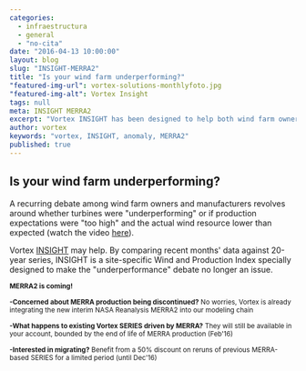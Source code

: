 ```yaml
---
categories: 
  - infraestructura
  - general
  - "no-cita"
date: "2016-04-13 10:00:00"
layout: blog
slug: "INSIGHT-MERRA2"
title: "Is your wind farm underperforming?"
"featured-img-url": vortex-solutions-monthlyfoto.jpg
"featured-img-alt": Vortex Insight
tags: null
meta: INSIGHT MERRA2
excerpt: "Vortex INSIGHT has been designed to help both wind farm owners and manufacturers in the recurring debate about turbine underperformance."
author: vortex
keywords: "vortex, INSIGHT, anomaly, MERRA2"
published: true
---
```


##  Is your wind farm underperforming?

A recurring debate among wind farm owners and manufacturers revolves around whether turbines were "underperforming" or if production expectations were "too high" and the actual wind resource lower than expected (watch the video <a href="/assets/docs/insight.htm">here</a>).

Vortex <a href="/solutions/monthly.html">INSIGHT</a> may help. By comparing recent months' data against 20-year series, INSIGHT is a site-specific Wind and Production Index specially designed to make the "underperformance" debate no longer an issue.

<p><small><b>MERRA2 is coming!</b><br>

<b>-Concerned about MERRA production being discontinued?</b> No worries, Vortex is already integrating the new interim NASA Reanalysis MERRA2 into our modeling chain</br>

<b>-What happens to existing Vortex SERIES driven by MERRA?</b>  They will still be available in your account, bounded by the end of life of MERRA production (Feb'16)<br>
 
<b>-Interested in migrating?</b> Benefit from a 50% discount on reruns of previous MERRA-based SERIES for a limited period (until Dec'16)
</small></p>
